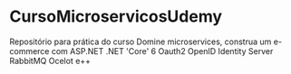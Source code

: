 # CursoMicroservicosUdemy
Repositório para prática do curso Domine microservices, construa um e-commerce com ASP.NET .NET 'Core' 6 Oauth2 OpenID Identity Server RabbitMQ Ocelot e++
